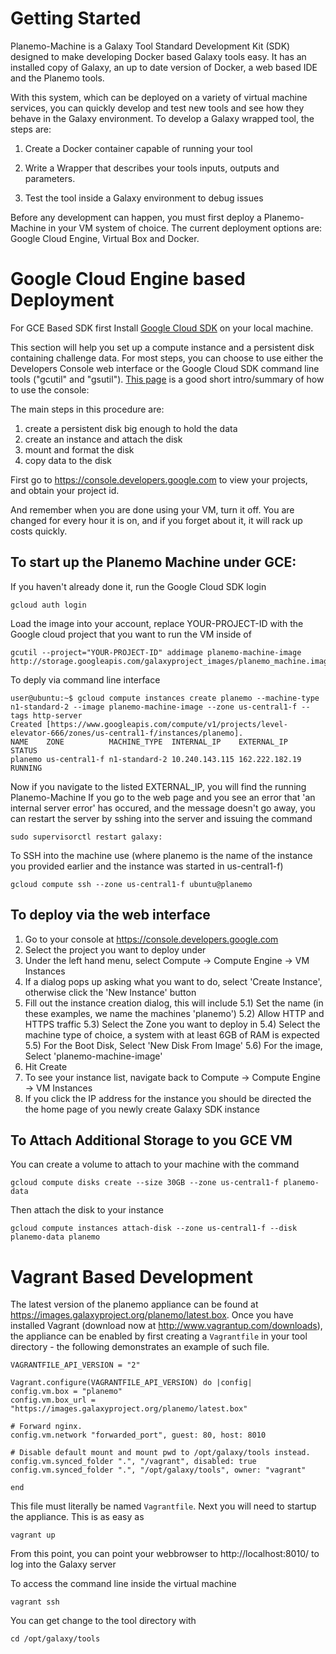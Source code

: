 
Getting Started
===============

Planemo-Machine is a Galaxy Tool Standard Development Kit (SDK) designed to
make developing Docker based Galaxy tools easy. It has an installed copy of Galaxy,
an up to date version of Docker, a web based IDE and the Planemo tools.

With this system, which can be deployed on a variety of virtual machine services,
you can quickly develop and test new tools and see how they behave in the Galaxy environment.
To develop a Galaxy wrapped tool, the steps are:

1) Create a Docker container capable of running your tool

2) Write a Wrapper that describes your tools inputs, outputs and parameters.

3) Test the tool inside a Galaxy environment to debug issues


Before any development can happen, you must first deploy a Planemo-Machine in your VM
system of choice. The current deployment options are: Google Cloud Engine,
Virtual Box and Docker.

Google Cloud Engine based Deployment
====================================

For GCE Based SDK first Install [Google Cloud SDK](https://developers.google.com/cloud/sdk/) on your local machine.

This section will help you set up a compute instance and a persistent disk containing challenge data. For most steps, you can choose to use either the Developers Console web interface or the Google Cloud SDK command line tools ("gcutil" and "gsutil"). [This page](https://developers.google.com/compute/docs/console) is a good short intro/summary of how to use the console:

The main steps in this procedure are:

1) create a persistent disk big enough to hold the data
2) create an instance and attach the disk
3) mount and format the disk
4) copy data to the disk

First go to https://console.developers.google.com to view your projects, and obtain
your project id.

And remember when you are done using your VM, turn it off. You are changed for every
hour it is on, and if you forget about it, it will rack up costs quickly.


To start up the Planemo Machine under GCE:
------------------------------------------

If you haven't already done it, run the Google Cloud SDK login
```
gcloud auth login
```

Load the image into your account, replace YOUR-PROJECT-ID with the Google cloud project
that you want to run the VM inside of
```
gcutil --project="YOUR-PROJECT-ID" addimage planemo-machine-image http://storage.googleapis.com/galaxyproject_images/planemo_machine.image.tar.gz
```

To deply via command line interface
```
user@ubuntu:~$ gcloud compute instances create planemo --machine-type n1-standard-2 --image planemo-machine-image --zone us-central1-f --tags http-server
Created [https://www.googleapis.com/compute/v1/projects/level-elevator-666/zones/us-central1-f/instances/planemo].
NAME    ZONE          MACHINE_TYPE  INTERNAL_IP    EXTERNAL_IP    STATUS
planemo us-central1-f n1-standard-2 10.240.143.115 162.222.182.19 RUNNING

```


Now if you navigate to the listed EXTERNAL_IP, you will find the running Planemo-Machine
If you go to the web page and you see an error that 'an internal server error' has occured, and the
message doesn't go away, you can restart the server by sshing into the server and issuing the command
```
sudo supervisorctl restart galaxy:
```

To SSH into the machine use (where planemo is the name of the instance you provided earlier and
the instance was started in us-central1-f)
```
gcloud compute ssh --zone us-central1-f ubuntu@planemo
```

To deploy via the web interface
-------------------------------
1) Go to your console at https://console.developers.google.com
2) Select the project you want to deploy under
3) Under the left hand menu, select Compute -> Compute Engine -> VM Instances
4) If a dialog pops up asking what you want to do, select 'Create Instance', otherwise click the
'New Instance' button
5) Fill out the instance creation dialog, this will include
5.1) Set the name (in these examples, we name the machines 'planemo')
5.2) Allow HTTP and HTTPS traffic
5.3) Select the Zone you want to deploy in
5.4) Select the machine type of choice, a system with at least 6GB of RAM is expected
5.5) For the Boot Disk, Select 'New Disk From Image'
5.6) For the image, Select 'planemo-machine-image'
6) Hit Create
7) To see your instance list, navigate back to Compute -> Compute Engine -> VM Instances
8) If you click the IP address for the instance you should be directed the the home page of you newly
create Galaxy SDK instance


To Attach Additional Storage to you GCE VM
------------------------------------------

You can create a volume to attach to your machine with the command
```
gcloud compute disks create --size 30GB --zone us-central1-f planemo-data
```

Then attach the disk to your instance
```
gcloud compute instances attach-disk --zone us-central1-f --disk planemo-data planemo
```


Vagrant Based Development
========================


The latest version of the planemo appliance can be found
at https://images.galaxyproject.org/planemo/latest.box. Once you have
installed Vagrant (download now at http://www.vagrantup.com/downloads),
the appliance can be enabled by first creating a `Vagrantfile` in your tool
directory - the following demonstrates an example of such file.

```
VAGRANTFILE_API_VERSION = "2"

Vagrant.configure(VAGRANTFILE_API_VERSION) do |config|
config.vm.box = "planemo"
config.vm.box_url = "https://images.galaxyproject.org/planemo/latest.box"

# Forward nginx.
config.vm.network "forwarded_port", guest: 80, host: 8010

# Disable default mount and mount pwd to /opt/galaxy/tools instead.
config.vm.synced_folder ".", "/vagrant", disabled: true
config.vm.synced_folder ".", "/opt/galaxy/tools", owner: "vagrant"

end
```

This file must literally be named `Vagrantfile`. Next you will need to
startup the appliance. This is as easy as

```
vagrant up
```

From this point, you can point your webbrowser to http://localhost:8010/ to log into the
Galaxy server


To access the command line inside the virtual machine
```
vagrant ssh
```

You can get change to the tool directory with
```
cd /opt/galaxy/tools
```
